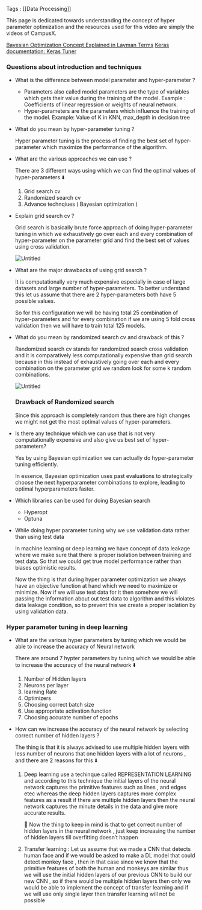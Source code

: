 Tags : [[Data Processing]]

This  page is dedicated towards understanding the concept of hyper parameter optimization and the resources used for this video are simply the videos of CampusX.

[Bayesian Optimization Concept Explained in Layman Terms](https://towardsdatascience.com/bayesian-optimization-concept-explained-in-layman-terms-1d2bcdeaf12f)
[Keras documentation: Keras Tuner](https://keras.io/keras_tuner/)


### Questions about introduction and techniques

- What is the difference between model parameter and hyper-parameter ?
    
    - Parameters also called model parameters are the type of variables which gets their value during the training of the model. Example : Coefficients of linear regression or weights of neural network.
    - Hyper-parameters are the parameters which influence the training of the model. Example: Value of K in KNN, max_depth in decision tree

- What do you mean by hyper-parameter tuning ?
    
    Hyper parameter tuning is the process of finding the best set of hyper-parameter which maximize the performance of the algorithm.

- What are the various approaches we can use ?
    
    There are 3 different ways using which we can find the optimal values of hyper-parameters ⬇️
    
    1. Grid search cv
    2. Randomized search cv
    3. Advance technqiues ( Bayesian optimization )

- Explain grid search cv ?
    
    Grid search is basically brute force approach of doing hyper-parameter tuning in which we exhaustively go over each and every combination of hyper-parameter on the parameter grid and find the best set of values using cross validation.
    
    ![Untitled](https://s3-us-west-2.amazonaws.com/secure.notion-static.com/616851a2-2502-4ede-8bac-1dd2af604d5f/Untitled.png)

- What are the major drawbacks of using grid search ?
    
    It is computationally very much expensive especially in case of large datasets and large number of hyper-parameters. To better understand this let us assume that there are 2 hyper-parameters both have 5 possible values.
    
    So for this configuration we will be having total 25 combination of hyper-parameters and for every combination if we are using 5 fold cross validation then we will have to train total 125 models.

- What do you mean by randomized search cv and drawback of this ?
    
    Randomized search cv stands for randomized search cross validation and it is comparatively less computationally expensive than grid search because in this instead of exhaustively going over each and every combination on the parameter grid we random look for some k random combinations.
    
    ![Untitled](https://s3-us-west-2.amazonaws.com/secure.notion-static.com/cc979be3-c712-4794-98a8-e832ab76ab34/Untitled.png)
    
    ### Drawback of Randomized search
    
    Since this approach is completely random thus there are high changes we might not get the most optimal values of hyper-parameters.

- Is there any technique which we can use that is not very computationally expensive and also give us best set of hyper-parameters?
    
    Yes by using Bayesian optimization we can actually do hyper-parameter tuning efficiently.
    
    In essence, Bayesian optimization uses past evaluations to strategically choose the next hyperparameter combinations to explore, leading to optimal hyperparameters faster.

- Which libraries can be used for doing Bayesian search
    
    - Hyperopt
    - Optuna

- While doing hyper parameter tuning why we use validation data rather than using test data
    
    In machine learning or deep learning we have concept of data leakage where we make sure that there is proper isolation between training and test data. So that we could get true model performance rather than biases optimistic results.
    
    Now the thing is that during hyper parameter optimization we always have an objective function at hand which we need to maximize or minimize. Now if we will use test data for it then somehow we will passing the information about out test data to algorithm and this violates data leakage condition, so to prevent this we create a proper isolation by using validation data.


### Hyper parameter tuning in deep learning

- What are the various hyper parameters by tuning which we would be able to increase the accuracy of Neural network
    
    There are around 7 hypter parameters by tuning which we would be able to increase the accuracy of the neural network ⬇️
    
    1. Number of Hidden layers
    2. Neurons per layer
    3. learning Rate
    4. Optimizers
    5. Choosing correct batch size
    6. Use appropriate activation function
    7. Choosing accurate number of epochs

- How can we increase the accuracy of the neural network by selecting correct number of hidden layers ?
    
    The thing is that it is always advised to use multiple hidden layers with less number of neurons that one hidden layers with a lot of neurons , and there are 2 reasons for this ⬇️
    
    1. Deep learning use a techinque called REPRESENTATION LEARNING and according to this technique the initial layers of the neural network captures the primitive features such as lines , and edges etec whereas the deep hidden layers captures more complex features as a result if there are multiple hidden layers then the neural network captures the minute details in the data and give more accurate results.
        
        <aside> 📣 Now the thing to keep in mind is that to get correct number of hidden layers in the neural network , just keep increasing the number of hidden layers till overfitting doesn’t happen
        
        </aside>
        
    2. Transfer learning : Let us assume that we made a CNN that detects human face and if we would be asked to make a DL model that could detect monkey face , then in that case since we know that the primitive features of both the human and monkeys are similar thus we will use the initial hidden layers of our previous CNN to build our new CNN , so if there would be multiple hidden layers then only we would be able to implement the concept of transfer learning and if we will use only single layer then transfer learning will not be possible

